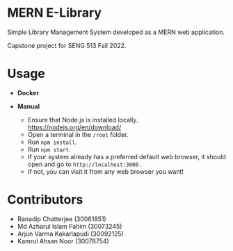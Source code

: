 # MERN E-Library
Simple Library Management System developed as a MERN web application.

Capstone project for SENG 513 Fall 2022.

# Usage

- <b>Docker</b>

-  <b>Manual</b>
	- Ensure that Node.js is installed locally. https://nodejs.org/en/download/
	- Open a terminal in the `/root` folder.
	- Run `npm install`.
	- Run `npm start`.
	- If your system already has a preferred default web browser, it should open and go to `http://localhost:3000` .
	- If not, you can visit it from any web browser you want!

# Contributors
- Ranadip Chatterjee (30061851)
- Md Azharul Islam Fahim (30073245)
- Arjun Varma Kakarlapudi (30092125)
- Kamrul Ahsan Noor (30078754)
